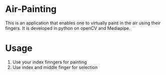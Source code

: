 # Air-Painting
This is an application that enables one to virtually paint in the air using their fingers. It is developed in python on openCV and Mediapipe. 

# Usage
1. Use your index finngers for painting 
2. Use index and middle finger for selection 
